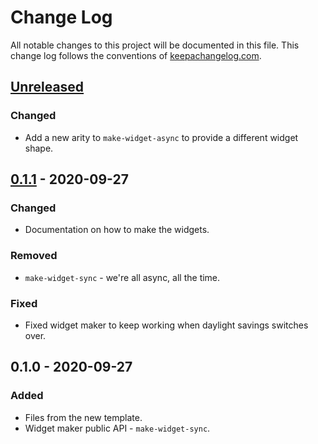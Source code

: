 # Change Log
All notable changes to this project will be documented in this file. This change log follows the conventions of [keepachangelog.com](http://keepachangelog.com/).

## [Unreleased]
### Changed
- Add a new arity to `make-widget-async` to provide a different widget shape.

## [0.1.1] - 2020-09-27
### Changed
- Documentation on how to make the widgets.

### Removed
- `make-widget-sync` - we're all async, all the time.

### Fixed
- Fixed widget maker to keep working when daylight savings switches over.

## 0.1.0 - 2020-09-27
### Added
- Files from the new template.
- Widget maker public API - `make-widget-sync`.

[Unreleased]: https://github.com/your-name/datomic-movie/compare/0.1.1...HEAD
[0.1.1]: https://github.com/your-name/datomic-movie/compare/0.1.0...0.1.1
